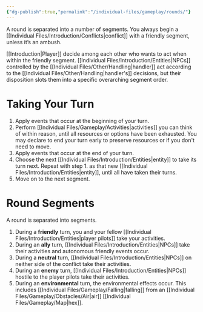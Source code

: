 ```yaml
---
{"dg-publish":true,"permalink":"/individual-files/gameplay/rounds/"}
---
```


A round is separated into a number of segments. You always begin a [[Individual Files/Introduction/Conflicts\|conflict]] with a friendly segment, unless it’s an ambush.

[[Introduction\|Player]] decide among each other who wants to act when within the friendly segment. [[Individual Files/Introduction/Entities\|NPCs]] controlled by the [[Individual Files/Other/Handling\|handler]] act according to the [[Individual Files/Other/Handling\|handler's]] decisions, but their disposition slots them into a specific overarching segment order.

# Taking Your Turn
1. Apply events that occur at the beginning of your turn.
2. Perform [[Individual Files/Gameplay/Activities\|activities]] you can think of within reason, until all resources or options have been exhausted. You may declare to end your turn early to preserve resources or if you don't need to move.
3. Apply events that occur at the end of your turn.
4. Choose the next [[Individual Files/Introduction/Entities\|entity]] to take its turn next. Repeat with step 1. as that new [[Individual Files/Introduction/Entities\|entity]], until all have taken their turns.
5. Move on to the next segment.

# Round Segments
A round is separated into segments.
1. During a **friendly** turn, you and your fellow [[Individual Files/Introduction/Entities\|player pilots]] take your activities.
2. During an **ally** turn, [[Individual Files/Introduction/Entities\|NPCs]] take their activities and autonomous friendly events occur.
3. During a **neutral** turn, [[Individual Files/Introduction/Entities\|NPCs]] on neither side of the conflict take their activities.
4. During an **enemy** turn, [[Individual Files/Introduction/Entities\|NPCs]] hostile to the player pilots take their activities.
5. During an **environmental** turn, the environmental effects occur. This includes [[Individual Files/Gameplay/Falling\|falling]] from an [[Individual Files/Gameplay/Obstacles/Air\|air]] [[Individual Files/Gameplay/Map\|hex]].
